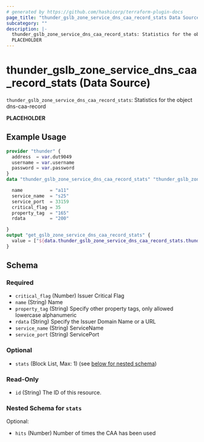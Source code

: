 ```yaml
---
# generated by https://github.com/hashicorp/terraform-plugin-docs
page_title: "thunder_gslb_zone_service_dns_caa_record_stats Data Source - terraform-provider-thunder"
subcategory: ""
description: |-
  thunder_gslb_zone_service_dns_caa_record_stats: Statistics for the object dns-caa-record
  PLACEHOLDER
---
```


# thunder_gslb_zone_service_dns_caa_record_stats (Data Source)

`thunder_gslb_zone_service_dns_caa_record_stats`: Statistics for the object dns-caa-record

__PLACEHOLDER__

## Example Usage

```terraform
provider "thunder" {
  address  = var.dut9049
  username = var.username
  password = var.password
}
data "thunder_gslb_zone_service_dns_caa_record_stats" "thunder_gslb_zone_service_dns_caa_record_stats" {

  name          = "a11"
  service_name  = "s25"
  service_port  = 33159
  critical_flag = 35
  property_tag  = "165"
  rdata         = "200"

}
output "get_gslb_zone_service_dns_caa_record_stats" {
  value = ["${data.thunder_gslb_zone_service_dns_caa_record_stats.thunder_gslb_zone_service_dns_caa_record_stats}"]
}
```

<!-- schema generated by tfplugindocs -->
## Schema

### Required

- `critical_flag` (Number) Issuer Critical Flag
- `name` (String) Name
- `property_tag` (String) Specify other property tags, only allowed lowercase alphanumeric
- `rdata` (String) Specify the Issuer Domain Name or a URL
- `service_name` (String) ServiceName
- `service_port` (String) ServicePort

### Optional

- `stats` (Block List, Max: 1) (see [below for nested schema](#nestedblock--stats))

### Read-Only

- `id` (String) The ID of this resource.

<a id="nestedblock--stats"></a>
### Nested Schema for `stats`

Optional:

- `hits` (Number) Number of times the CAA has been used


